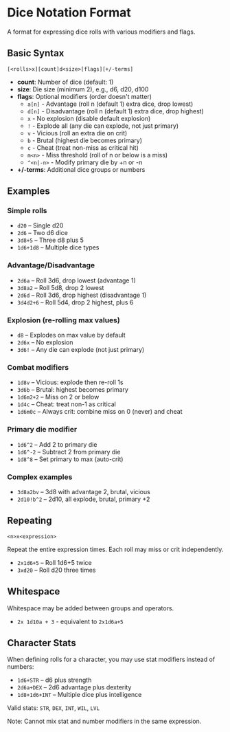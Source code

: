 # Dice Notation Format

A format for expressing dice rolls with various modifiers and flags.

## Basic Syntax

```
[<rolls>x][count]d<size>[flags][+/-terms]
```

- **count**: Number of dice (default: 1)
- **size**: Die size (minimum 2), e.g., d6, d20, d100
- **flags**: Optional modifiers (order doesn't matter)
  - `a[n]` - Advantage (roll n (default 1) extra dice, drop lowest)
  - `d[n]` - Disadvantage (roll n (default 1) extra dice, drop highest)
  - `x` - No explosion (disable default explosion)
  - `!` - Explode all (any die can explode, not just primary)
  - `v` - Vicious (roll an extra die on crit)
  - `b` - Brutal (highest die becomes primary)
  - `c` - Cheat (treat non-miss as critical hit)
  - `m<n>` - Miss threshold (roll of n or below is a miss)
  - `^<n|-n>` - Modify primary die by +n or -n
- **+/-terms**: Additional dice groups or numbers

## Examples

### Simple rolls

- `d20` – Single d20
- `2d6` – Two d6 dice
- `3d8+5` – Three d8 plus 5
- `1d6+1d8` – Multiple dice types

### Advantage/Disadvantage

- `2d6a` – Roll 3d6, drop lowest (advantage 1)
- `3d8a2` – Roll 5d8, drop 2 lowest
- `2d6d` – Roll 3d6, drop highest (disadvantage 1)
- `3d4d2+6` – Roll 5d4, drop 2 highest, plus 6

### Explosion (re-rolling max values)

- `d8` – Explodes on max value by default
- `2d6x` – No explosion
- `3d6!` – Any die can explode (not just primary)

### Combat modifiers

- `1d8v` – Vicious: explode then re-roll 1s
- `3d6b` – Brutal: highest becomes primary
- `1d6m2+2` – Miss on 2 or below
- `1d4c` – Cheat: treat non-1 as critical
- `1d6m0c` – Always crit: combine miss on 0 (never) and cheat

### Primary die modifier

- `1d6^2` – Add 2 to primary die
- `1d6^-2` – Subtract 2 from primary die
- `1d8^8` – Set primary to max (auto-crit)

### Complex examples

- `3d8a2bv` – 3d8 with advantage 2, brutal, vicious
- `2d10!b^2` – 2d10, all explode, brutal, primary +2

## Repeating

```
<n>x<expression>
```

Repeat the entire expression <n> times. Each roll may miss or crit independently.

- `2x1d6+5` – Roll 1d6+5 twice
- `3xd20` – Roll d20 three times

## Whitespace

Whitespace may be added between groups and operators.

- `2x 1d10a + 3` - equivalent to `2x1d6a+5`

## Character Stats

When defining rolls for a character, you may use stat modifiers instead of
numbers:

- `1d6+STR` – d6 plus strength
- `2d6a+DEX` – 2d6 advantage plus dexterity
- `1d8+1d6+INT` – Multiple dice plus intelligence

Valid stats: `STR`, `DEX`, `INT`, `WIL`, `LVL`

Note: Cannot mix stat and number modifiers in the same expression.
